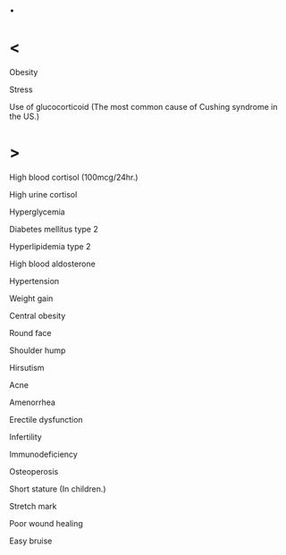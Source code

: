 # .

# <

Obesity

Stress

Use of glucocorticoid
(The most common cause of Cushing syndrome in the US.)

# >

High blood cortisol
(100mcg/24hr.)

High urine cortisol

Hyperglycemia

Diabetes mellitus type 2

Hyperlipidemia type 2

High blood aldosterone

Hypertension

Weight gain

Central obesity

Round face

Shoulder hump

Hirsutism

Acne

Amenorrhea

Erectile dysfunction

Infertility

Immunodeficiency

Osteoperosis

Short stature
(In children.)

Stretch mark

Poor wound healing

Easy bruise
